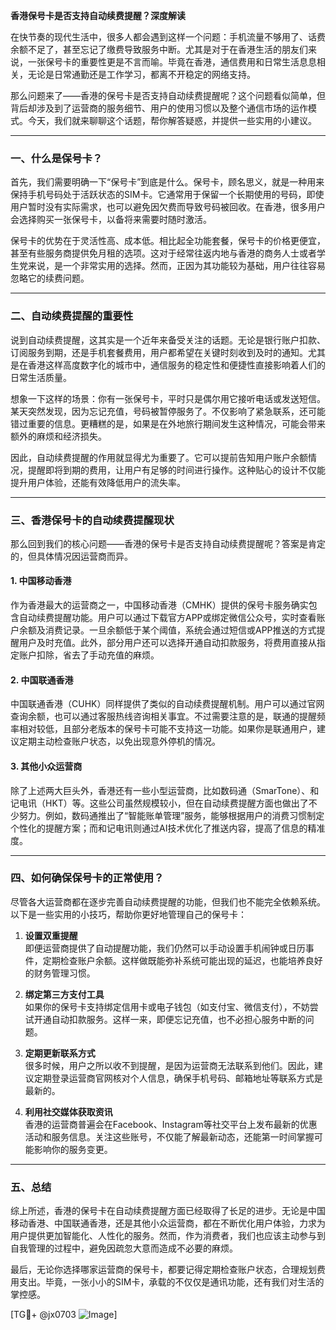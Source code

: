 **香港保号卡是否支持自动续费提醒？深度解读**

在快节奏的现代生活中，很多人都会遇到这样一个问题：手机流量不够用了、话费余额不足了，甚至忘记了缴费导致服务中断。尤其是对于在香港生活的朋友们来说，一张保号卡的重要性更是不言而喻。毕竟在香港，通信费用和日常生活息息相关，无论是日常通勤还是工作学习，都离不开稳定的网络支持。

那么问题来了——香港的保号卡是否支持自动续费提醒呢？这个问题看似简单，但背后却涉及到了运营商的服务细节、用户的使用习惯以及整个通信市场的运作模式。今天，我们就来聊聊这个话题，帮你解答疑惑，并提供一些实用的小建议。

---

### 一、什么是保号卡？

首先，我们需要明确一下“保号卡”到底是什么。保号卡，顾名思义，就是一种用来保持手机号码处于活跃状态的SIM卡。它通常用于保留一个长期使用的号码，即使用户暂时没有实际需求，也可以避免因欠费而导致号码被回收。在香港，很多用户会选择购买一张保号卡，以备将来需要时随时激活。

保号卡的优势在于灵活性高、成本低。相比起全功能套餐，保号卡的价格更便宜，甚至有些服务商提供免月租的选项。这对于经常往返内地与香港的商务人士或者学生党来说，是一个非常实用的选择。然而，正因为其功能较为基础，用户往往容易忽略它的续费问题。

---

### 二、自动续费提醒的重要性

说到自动续费提醒，这其实是一个近年来备受关注的话题。无论是银行账户扣款、订阅服务到期，还是手机套餐费用，用户都希望在关键时刻收到及时的通知。尤其是在香港这样高度数字化的城市中，通信服务的稳定性和便捷性直接影响着人们的日常生活质量。

想象一下这样的场景：你有一张保号卡，平时只是偶尔用它接听电话或发送短信。某天突然发现，因为忘记充值，号码被暂停服务了。不仅影响了紧急联系，还可能错过重要的信息。更糟糕的是，如果是在外地旅行期间发生这种情况，可能会带来额外的麻烦和经济损失。

因此，自动续费提醒的作用就显得尤为重要了。它可以提前告知用户账户余额情况，提醒即将到期的费用，让用户有足够的时间进行操作。这种贴心的设计不仅能提升用户体验，还能有效降低用户的流失率。

---

### 三、香港保号卡的自动续费提醒现状

那么回到我们的核心问题——香港的保号卡是否支持自动续费提醒呢？答案是肯定的，但具体情况因运营商而异。

#### 1. **中国移动香港**
作为香港最大的运营商之一，中国移动香港（CMHK）提供的保号卡服务确实包含自动续费提醒功能。用户可以通过下载官方APP或绑定微信公众号，实时查看账户余额及消费记录。一旦余额低于某个阈值，系统会通过短信或APP推送的方式提醒用户及时充值。此外，部分用户还可以选择开通自动扣款服务，将费用直接从指定账户扣除，省去了手动充值的麻烦。

#### 2. **中国联通香港**
中国联通香港（CUHK）同样提供了类似的自动续费提醒机制。用户可以通过官网查询余额，也可以通过客服热线咨询相关事宜。不过需要注意的是，联通的提醒频率相对较低，且部分老版本的保号卡可能不支持这一功能。如果你是联通用户，建议定期主动检查账户状态，以免出现意外停机的情况。

#### 3. **其他小众运营商**
除了上述两大巨头外，香港还有一些小型运营商，比如数码通（SmarTone）、和记电讯（HKT）等。这些公司虽然规模较小，但在自动续费提醒方面也做出了不少努力。例如，数码通推出了“智能账单管理”服务，能够根据用户的消费习惯制定个性化的提醒方案；而和记电讯则通过AI技术优化了推送内容，提高了信息的精准度。

---

### 四、如何确保保号卡的正常使用？

尽管各大运营商都在逐步完善自动续费提醒的功能，但我们也不能完全依赖系统。以下是一些实用的小技巧，帮助你更好地管理自己的保号卡：

1. **设置双重提醒**  
   即便运营商提供了自动提醒功能，我们仍然可以手动设置手机闹钟或日历事件，定期检查账户余额。这样做既能弥补系统可能出现的延迟，也能培养良好的财务管理习惯。

2. **绑定第三方支付工具**  
   如果你的保号卡支持绑定信用卡或电子钱包（如支付宝、微信支付），不妨尝试开通自动扣款服务。这样一来，即便忘记充值，也不必担心服务中断的问题。

3. **定期更新联系方式**  
   很多时候，用户之所以收不到提醒，是因为运营商无法联系到他们。因此，建议定期登录运营商官网核对个人信息，确保手机号码、邮箱地址等联系方式是最新的。

4. **利用社交媒体获取资讯**  
   香港的运营商普遍会在Facebook、Instagram等社交平台上发布最新的优惠活动和服务信息。关注这些账号，不仅能了解最新动态，还能第一时间掌握可能影响你的服务变更。

---

### 五、总结

综上所述，香港的保号卡在自动续费提醒方面已经取得了长足的进步。无论是中国移动香港、中国联通香港，还是其他小众运营商，都在不断优化用户体验，力求为用户提供更加智能化、人性化的服务。然而，作为消费者，我们也应该主动参与到自我管理的过程中，避免因疏忽大意而造成不必要的麻烦。

最后，无论你选择哪家运营商的保号卡，都要记得定期检查账户状态，合理规划费用支出。毕竟，一张小小的SIM卡，承载的不仅仅是通讯功能，还有我们对生活的掌控感。

[TG💪+ @jx0703 ![Image](https://github.com/user-attachments/assets/dbca1d08-cadb-493c-b0ec-ad6f7a83f270)]